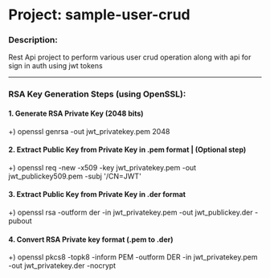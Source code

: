 # Project: sample-user-crud

### Description:
Rest Api project to perform various user crud operation along with api for sign in auth using jwt tokens
______________________________________________________________________________________________________

### RSA Key Generation Steps (using OpenSSL):

#### 1. Generate RSA Private Key (2048 bits)
+) openssl genrsa -out jwt_privatekey.pem 2048

#### 2. Extract Public Key from Private Key in .pem format | (Optional step)
+) openssl req -new -x509 -key jwt_privatekey.pem -out jwt_publickey509.pem -subj '/CN=JWT'

#### 3. Extract Public Key from Private Key in .der format
+) openssl rsa -outform der -in jwt_privatekey.pem -out jwt_publickey.der -pubout

#### 4. Convert RSA Private key format (.pem to .der)
+) openssl pkcs8 -topk8 -inform PEM -outform DER -in jwt_privatekey.pem -out jwt_privatekey.der -nocrypt
